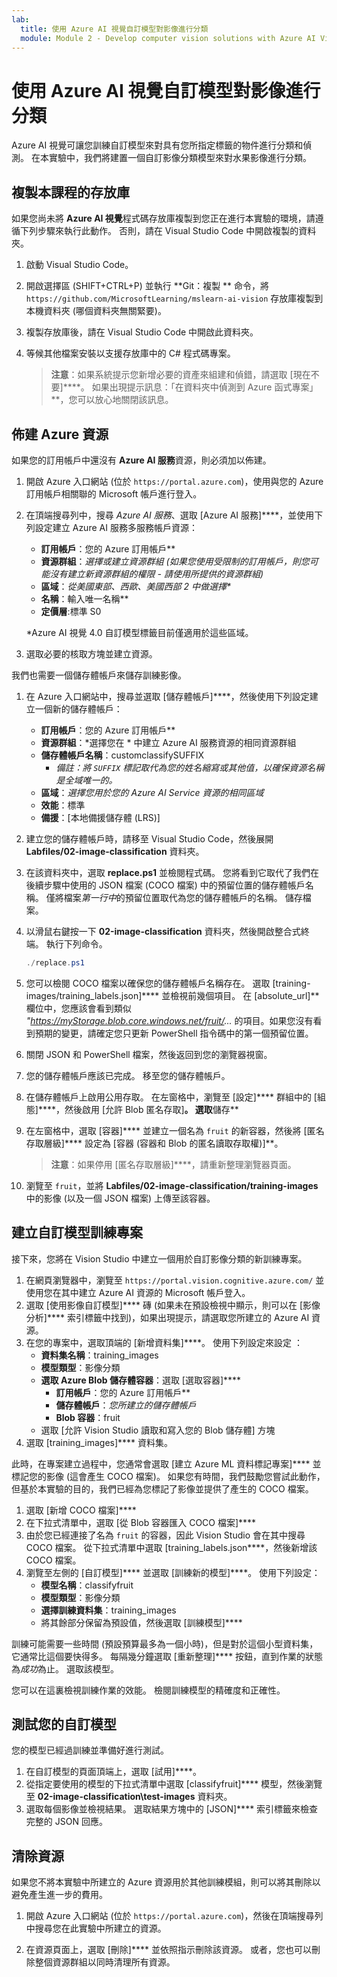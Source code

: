 ```yaml
---
lab:
  title: 使用 Azure AI 視覺自訂模型對影像進行分類
  module: Module 2 - Develop computer vision solutions with Azure AI Vision
---
```


# 使用 Azure AI 視覺自訂模型對影像進行分類

Azure AI 視覺可讓您訓練自訂模型來對具有您所指定標籤的物件進行分類和偵測。 在本實驗中，我們將建置一個自訂影像分類模型來對水果影像進行分類。

## 複製本課程的存放庫

如果您尚未將 **Azure AI 視覺**程式碼存放庫複製到您正在進行本實驗的環境，請遵循下列步驟來執行此動作。 否則，請在 Visual Studio Code 中開啟複製的資料夾。

1. 啟動 Visual Studio Code。
2. 開啟選擇區 (SHIFT+CTRL+P) 並執行 **Git：複製 ** 命令，將 `https://github.com/MicrosoftLearning/mslearn-ai-vision` 存放庫複製到本機資料夾 (哪個資料夾無關緊要)。
3. 複製存放庫後，請在 Visual Studio Code 中開啟此資料夾。
4. 等候其他檔案安裝以支援存放庫中的 C# 程式碼專案。

    > **注意**：如果系統提示您新增必要的資產來組建和偵錯，請選取 [現在不要]****。 如果出現提示訊息：「在資料夾中偵測到 Azure 函式專案」**，您可以放心地關閉該訊息。

## 佈建 Azure 資源

如果您的訂用帳戶中還沒有 **Azure AI 服務**資源，則必須加以佈建。

1. 開啟 Azure 入口網站 (位於 `https://portal.azure.com`)，使用與您的 Azure 訂用帳戶相關聯的 Microsoft 帳戶進行登入。
2. 在頂端搜尋列中，搜尋 *Azure AI 服務*、選取 [Azure AI 服務]****，並使用下列設定建立 Azure AI 服務多服務帳戶資源：
    - **訂用帳戶**：您的 Azure 訂用帳戶**
    - **資源群組**：*選擇或建立資源群組 (如果您使用受限制的訂用帳戶，則您可能沒有建立新資源群組的權限 - 請使用所提供的資源群組)*
    - **區域**：*從美國東部、西歐、美國西部 2 中做選擇\**
    - **名稱**：輸入唯一名稱**
    - **定價層**:標準 S0

    \*Azure AI 視覺 4.0 自訂模型標籤目前僅適用於這些區域。

3. 選取必要的核取方塊並建立資源。
<!--4. When the resource has been deployed, go to it and view its **Keys and Endpoint** page. You will need the endpoint and one of the keys from this page in a future step. Save them off or leave this browser tab open.-->

我們也需要一個儲存體帳戶來儲存訓練影像。

1. 在 Azure 入口網站中，搜尋並選取 [儲存體帳戶]****，然後使用下列設定建立一個新的儲存體帳戶：
    - **訂用帳戶**：您的 Azure 訂用帳戶**
    - **資源群組**：*選擇您在 * 中建立 Azure AI 服務資源的相同資源群組
    - **儲存體帳戶名稱**：customclassifySUFFIX 
        - *備註：將 `SUFFIX` 標記取代為您的姓名縮寫或其他值，以確保資源名稱是全域唯一的。*
    - **區域**：*選擇您用於您的 Azure AI Service 資源的相同區域*
    - **效能**：標準
    - **備援**：[本地備援儲存體 (LRS)]
1. 建立您的儲存體帳戶時，請移至 Visual Studio Code，然後展開 **Labfiles/02-image-classification** 資料夾。
1. 在該資料夾中，選取 **replace.ps1** 並檢閱程式碼。 您將看到它取代了我們在後續步驟中使用的 JSON 檔案 (COCO 檔案) 中的預留位置的儲存體帳戶名稱。 僅將檔案*第一行中*的預留位置取代為您的儲存體帳戶的名稱。 儲存檔案。
1. 以滑鼠右鍵按一下 **02-image-classification** 資料夾，然後開啟整合式終端。 執行下列命令。

    ```powershell
    ./replace.ps1
    ```

1. 您可以檢閱 COCO 檔案以確保您的儲存體帳戶名稱存在。 選取 [training-images/training_labels.json]**** 並檢視前幾個項目。 在 [absolute_url]** 欄位中，您應該會看到類似 *"https://myStorage.blob.core.windows.net/fruit/...* 的項目。如果您沒有看到預期的變更，請確定您只更新 PowerShell 指令碼中的第一個預留位置。
1. 關閉 JSON 和 PowerShell 檔案，然後返回到您的瀏覽器視窗。
1. 您的儲存體帳戶應該已完成。 移至您的儲存體帳戶。
1. 在儲存體帳戶上啟用公用存取。 在左窗格中，瀏覽至 [設定]**** 群組中的 [組態]****，然後啟用 [允許 Blob 匿名存取]**。 選取**儲存**
1. 在左窗格中，選取 [容器]**** 並建立一個名為 `fruit` 的新容器，然後將 [匿名存取層級]**** 設定為 [容器 (容器和 Blob 的匿名讀取存取權)]**。

    > **注意**：如果停用 [匿名存取層級]****，請重新整理瀏覽器頁面。

1. 瀏覽至 `fruit`，並將 **Labfiles/02-image-classification/training-images** 中的影像 (以及一個 JSON 檔案) 上傳至該容器。

## 建立自訂模型訓練專案

接下來，您將在 Vision Studio 中建立一個用於自訂影像分類的新訓練專案。

1. 在網頁瀏覽器中，瀏覽至 `https://portal.vision.cognitive.azure.com/` 並使用您在其中建立 Azure AI 資源的 Microsoft 帳戶登入。
1. 選取 [使用影像自訂模型]**** 磚 (如果未在預設檢視中顯示，則可以在 [影像分析]**** 索引標籤中找到)，如果出現提示，請選取您所建立的 Azure AI 資源。
1. 在您的專案中，選取頂端的 [新增資料集]****。 使用下列設定來設定  ：
    - **資料集名稱**：training_images
    - **模型類型**：影像分類
    - **選取 Azure Blob 儲存體容器**：選取 [選取容器]****
        - **訂用帳戶**：您的 Azure 訂用帳戶**
        - **儲存體帳戶**：*您所建立的儲存體帳戶*
        - **Blob 容器**：fruit
    - 選取 [允許 Vision Studio 讀取和寫入您的 Blob 儲存體] 方塊
1. 選取 [training_images]**** 資料集。

此時，在專案建立過程中，您通常會選取 [建立 Azure ML 資料標記專案]**** 並標記您的影像 (這會產生 COCO 檔案)。 如果您有時間，我們鼓勵您嘗試此動作，但基於本實驗的目的，我們已經為您標記了影像並提供了產生的 COCO 檔案。

1. 選取 [新增 COCO 檔案]****
1. 在下拉式清單中，選取 [從 Blob 容器匯入 COCO 檔案]****
1. 由於您已經連接了名為 `fruit` 的容器，因此 Vision Studio 會在其中搜尋 COCO 檔案。 從下拉式清單中選取 [training_labels.json****，然後新增該 COCO 檔案。
1. 瀏覽至左側的 [自訂模型]**** 並選取 [訓練新的模型]****。 使用下列設定：
    - **模型名稱**：classifyfruit
    - **模型類型**：影像分類
    - **選擇訓練資料集**：training_images
    - 將其餘部分保留為預設值，然後選取 [訓練模型]****

訓練可能需要一些時間 (預設預算最多為一個小時)，但是對於這個小型資料集，它通常比這個要快得多。 每隔幾分鐘選取 [重新整理]**** 按鈕，直到作業的狀態為*成功*為止。 選取該模型。

您可以在這裏檢視訓練作業的效能。 檢閱訓練模型的精確度和正確性。

## 測試您的自訂模型

您的模型已經過訓練並準備好進行測試。

1. 在自訂模型的頁面頂端上，選取 [試用]****。
1. 從指定要使用的模型的下拉式清單中選取 [classifyfruit]**** 模型，然後瀏覽至 **02-image-classification\test-images** 資料夾。
1. 選取每個影像並檢視結果。 選取結果方塊中的 [JSON]**** 索引標籤來檢查完整的 JSON 回應。

<!-- Option coding example to run-->
## 清除資源

如果您不將本實驗中所建立的 Azure 資源用於其他訓練模組，則可以將其刪除以避免產生進一步的費用。

1. 開啟 Azure 入口網站 (位於 `https://portal.azure.com`)，然後在頂端搜尋列中搜尋您在此實驗中所建立的資源。

2. 在資源頁面上，選取 [刪除]**** 並依照指示刪除該資源。 或者，您也可以刪除整個資源群組以同時清理所有資源。
